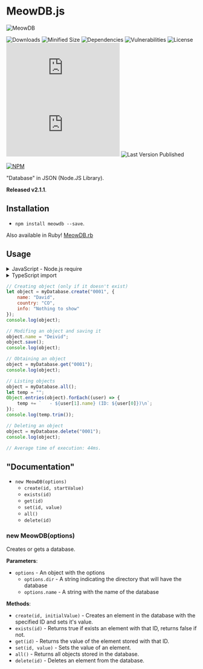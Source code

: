 # MeowDB.js
![MeowDB](https://i.imgur.com/ZN6PLil.png)

![Downloads](https://img.shields.io/npm/dt/meowdb)  ![Minified Size](https://img.shields.io/bundlephobia/min/meowdb) ![Dependencies](https://img.shields.io/librariesio/release/npm/meowdb) ![Vulnerabilities](https://img.shields.io/snyk/vulnerabilities/npm/meowdb) ![License](https://img.shields.io/npm/l/meowdb) ![Last Commit](https://img.shields.io/github/last-commit/Drylotrans/MeowDB.js) ![Last Version](https://img.shields.io/github/package-json/v/Drylotrans/MeowDB.js) ![Last Version Published](https://img.shields.io/npm/v/meowdb)

[![NPM](https://nodei.co/npm/meowdb.png?downloads=true&downloadRank=true&stars=true)](https://nodei.co/npm/meowdb/)

"Database" in JSON (Node.JS Library).

**Released v2.1.1**.


## Installation
- `npm install meowdb --save`.

Also available in Ruby! [MeowDB.rb](https://rubygems.org/gems/meowdb)


## Usage
<details>
<summary>JavaScript - Node.js require</summary>

```js
const MeowDB = require("meowdb");

const myDatabase = new MeowDB({
    dir: __dirname,
    name: "databae"
});
```

</details>

<details>
<summary>TypeScript import</summary>

```ts
import MeowDB from "meowdb";

const myDatabase: MeowDB = new MeowDB({
    dir: __dirname,
    name: "databae"
});
```

</details>

```js
// Creating object (only if it doesn't exist)
let object = myDatabase.create("0001", {
    name: "David",
    country: "CO",
    info: "Nothing to show"
});
console.log(object);

// Modifing an object and saving it
object.name = "Deivid";
object.save();
console.log(object);

// Obtaining an object
object = myDatabase.get("0001");
console.log(object);

// Listing objects
object = myDatabase.all();
let temp = "";
Object.entries(object).forEach((user) => {
    temp += `   - ${user[1].name} (ID: ${user[0]})\n`;
});
console.log(temp.trim());

// Deleting an object
object = myDatabase.delete("0001");
console.log(object);

// Average time of execution: 44ms.
```

## "Documentation"
- `new MeowDB(options)`
    * `create(id, startValue)`
    * `exists(id)`
    * `get(id)`
    * `set(id, value)`
    * `all()`
    * `delete(id)`



### new MeowDB(options)
Creates or gets a database.

**Parameters**:
* `options` - An object with the options
    * `options.dir` - A string indicating the   directory that will have the database
    * `options.name` - A string with the name of the database


**Methods**:
* `create(id, initialValue)` - Creates an element in the database with the specified ID and sets it's value.
* `exists(id)` - Returns true if exists an element with that ID, returns false if not.
* `get(id)` - Returns the value of the element stored with that ID.
* `set(id, value)` - Sets the value of an element.
* `all()` - Returns all objects stored in the database.
* `delete(id)` - Deletes an element from the database.